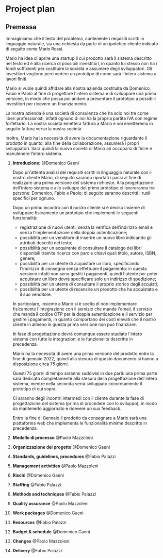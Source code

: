 # Project plan

## Premessa

Immaginiamo che il testo del problema, contenente i requisiti scritti in linguaggio naturale, sia una richiesta da parte di un ipotetico cliente indicato di seguito come Mario Rossi.

Mario ha idea di aprire una startup il cui prodotto sarà il sistema descritto nel testo ed è alla ricerca di possibili investitori, in quanto lui stesso non ha i fondi sufficienti per costituire la società e assumere degli sviluppatori. Gli investitori vogliono però vedere un prototipo di come sarà l'intero sistema a lavori finiti.

Mario si vuole quindi affidare alla nostra azienda costituita da Domenico, Fabio e Paolo al fine di progettare l'intero sistema e di sviluppare una prima versione, in modo che possa poi andare a presentare il prototipo a possibili investitori per ricevere un finanziamento.

La nostra azienda è una società di consulenza che ha solo noi tre come liberi professionisti, infatti ognuno di noi ha la propria partita IVA con regime forfettario. La nostra società emetterà fattura a Mario e noi emetteremo in seguito fattura verso la nostra società.

Inoltre, Mario ha la necessità di avere la documentazione riguardante il prodotto in quanto, alla fine della collaborazione, assumerà i propri sviluppatori. Sarà quindi la nuova società di Mario ad occuparsi di finire e manutenere l'intero sistema.

1.  **Introduzione**: @Domenico Gaeni

    Dopo un'attenta analisi dei requisiti scritti in linguaggio naturale con il nostro cliente Mario, di seguito saranno riportati i passi al fine di realizzare una prima versione del sistema richiesto.
    Alla progettazione dell'intero sistema e allo sviluppo del primo prototipo ci lavoreranno tre persone: Domenico, Fabio e Paolo; di seguito saranno descritti i ruoli specifici per ognuno.

    Dopo un primo incontro con il nostro cliente si è deciso insieme di sviluppare fisicamente un prototipo che implementi le seguenti funzionalità:

    - registrazione di nuovi utenti, senza la verifica dell'indirizzo email e senza l'implementazione della doppia autenticazione;
    - possibilità per un venditore di inserire un nuovo libro indicando gli attributi descritti nel testo;
    - possibilità per un acquirente di consultare il catalogo dei libri disponibili tramite ricerca con parole chiavi quali titolo, autore, ISBN, genere;
    - possibilità per un utente di acquistare un libro, specificando l'indirizzo di consegna senza effettuare il pagamento: in questa versione infatti non sono gestiti i pagamenti, quindi l'utente per poter acquistare un libro dovrà specificare solo un indirizzo di spedizione;
    - possibilità per un utente di consultare il proprio storico degli acquisti;
    - possibilità per un utente di recensire un prodotto che ha acquistato e il suo venditore.

    In particolare, insieme a Mario si è scelto di non implementare fisicamente l'integrazione con il servizio che manda l'email, il servizio che manda il codice OTP per la doppia autenticazione e il servizio per gestire i pagamenti, in quanto comportano dei costi elevati che il nostro cliente in almeno in questa prima versione non può finanziare.

    In fase di progettazione dovrà comunque essere studiato l'intero sistema con tutte le integrazioni e le funzionalità descritte in precedenza.

    Mario ha la necessità di avere una prima versione del prodotto entro la fine di gennaio 2022, quindi alla stesura di questo documento si hanno a disposizione circa 75 giorni.

    Questi 75 giorni di tempo saranno suddivisi in due parti: una prima parte sarà dedicata completamente alla stesura della progettazione dell'intero sistema, mentre nella seconda verrà sviluppato concretamente il prototipo di cui sopra.

    Ci saranno degli incontri intermedi con il cliente durante la fase di progettazione del sistema (prima di procedere con lo sviluppo), in modo da mantenerlo aggiornato e ricevere un suo feedback.

    Entro la fine di Gennaio il prodotto da consegnare a Mario sarà una piattaforma web che implementa le funzionalità minime descritte in precedenza.

2.  **Modello di processo** @Paolo Mazzoleni

3.  **Organizzazione del progetto** @Domenico Gaeni

4.  **Standards, guidelines, procedures** @Fabio Palazzi

5.  **Management activities** @Paolo Mazzoleni

6.  **Rischi** @Domenico Gaeni

7.  **Staffing** @Fabio Palazzi

8.  **Methods and techniques** @Fabio Palazzi

9.  **Quality assurance** @Paolo Mazzoleni

10. **Work packages** @Domenico Gaeni

11. **Resources** @Fabio Palazzi

12. **Budget & schedule** @Domenico Gaeni

13. **Changes** @Paolo Mazzoleni

14. **Delivery** @Fabio Palazzi
